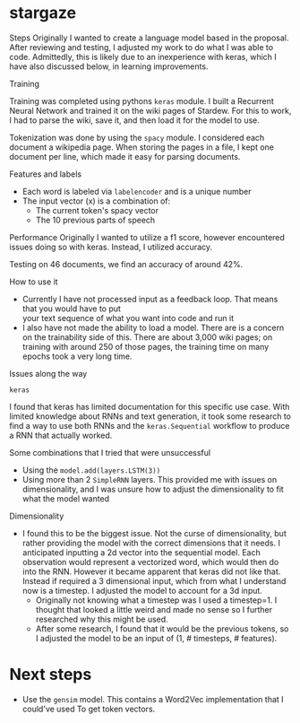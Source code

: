 # stargaze


Steps
Originally I wanted to create a language model based in the proposal. 
After reviewing and testing, I adjusted my work to do what I was able to code. 
Admittedly, this is likely due to an inexperience with keras, which I have also discussed below, 
in learning improvements. 

Training

Training was completed using pythons `keras` module. I built a Recurrent Neural Network and trained
it on the wiki pages of Stardew. For this to work, I had to parse the wiki, save it, and then load 
it for the model to use. 

Tokenization was done by using the `spacy` module. I considered each document a wikipedia page. 
When storing the pages in a file, I kept one document per line, which made it easy
for parsing documents. 

Features and labels
- Each word is labeled via `labelencoder` and is a unique number
- The input vector (x) is a combination of:
  - The current token's spacy vector
  - The 10 previous parts of speech


Performance
Originally I wanted to utilize a f1 score, however encountered issues doing so with keras. 
Instead, I utilized accuracy. 

Testing on 46 documents, we find an accuracy of around 42%.

How to use it
- Currently I have not processed input as a feedback loop. That means that you would have to put\
your text sequence of what you want into code and run it
- I also have not made the ability to load a model. There are is a concern on the trainability side
of this. There are about 3,000 wiki pages; on training with around 250 of those pages, the 
training time on many epochs took a very long time. 


Issues along the way

`keras`

I found that keras has limited documentation for this specific use case. With limited 
knowledge about RNNs and text generation, it took some research to find a way to use
both RNNs and the `keras.Sequential` workflow to produce a RNN that actually worked. 

Some combinations that I tried that were unsuccessful
- Using the `model.add(layers.LSTM(3))` 
- Using more than 2 `SimpleRNN` layers. This provided me with issues on dimensionality, and I was unsure how to adjust the dimensionality to fit what the model wanted

Dimensionality
- I found this to be the biggest issue. Not the curse of dimensionality,
but rather providing the model with the correct dimensions that it needs.
I anticipated inputting a 2d vector into the sequential model. 
Each observation would represent a vectorized word, which would
then do into the RNN. However it became apparent that keras did not like that. 
Instead if required a 3 dimensional input, which from what I understand now
is a timestep. I adjusted the model to account for a 3d input.
  - Originally not knowing what a timestep was I used a timestep=1.
  I thought that looked a little weird and made no sense so I further researched why this might be used.
  - After some research, I found that it would be the previous tokens, so I adjusted
  the model to be an input of (1, # timesteps, # features). 

# Next steps
- Use the `gensim` model. This contains a Word2Vec implementation that I could've used
To get token vectors. 
